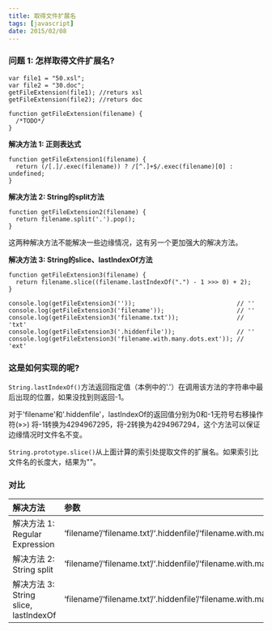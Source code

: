 ```yaml
---
title: 取得文件扩展名
tags: [javascript]
date: 2015/02/08
---
```


### 问题 1: 怎样取得文件扩展名?

```
var file1 = "50.xsl";
var file2 = "30.doc";
getFileExtension(file1); //returs xsl
getFileExtension(file2); //returs doc

function getFileExtension(filename) {
  /*TODO*/
}
```

**解决方法 1: 正则表达式**

```
function getFileExtension1(filename) {
  return (/[.]/.exec(filename)) ? /[^.]+$/.exec(filename)[0] : undefined;
}
```

**解决方法 2: String的split方法**

```
function getFileExtension2(filename) {
  return filename.split('.').pop();
}
```

这两种解决方法不能解决一些边缘情况，这有另一个更加强大的解决方法。

**解决方法 3: String的slice、lastIndexOf方法**

```
function getFileExtension3(filename) {
  return filename.slice((filename.lastIndexOf(".") - 1 >>> 0) + 2);
}

console.log(getFileExtension3(''));                            // ''
console.log(getFileExtension3('filename'));                    // ''
console.log(getFileExtension3('filename.txt'));                // 'txt'   
console.log(getFileExtension3('.hiddenfile'));                 // ''
console.log(getFileExtension3('filename.with.many.dots.ext')); // 'ext'
```

### 这是如何实现的呢?

`String.lastIndexOf()`方法返回指定值（本例中的'.'）在调用该方法的字符串中最后出现的位置，如果没找到则返回-1。

对于'filename'和'.hiddenfile'，lastIndexOf的返回值分别为0和-1无符号右移操作符(»>) 将-1转换为4294967295，将-2转换为4294967294，这个方法可以保证边缘情况时文件名不变。

`String.prototype.slice()`从上面计算的索引处提取文件的扩展名。如果索引比文件名的长度大，结果为""。

### 对比

| 解决方法                              | 参数                                       | 结果                                       |
| :-------------------------------- | :--------------------------------------- | :--------------------------------------- |
| 解决方法 1: Regular Expression        | ‘filename’/‘filename.txt’/‘.hiddenfile’/‘filename.with.many.dots.ext’ | undefined/undefined/‘txt’/‘hiddenfile’/‘ext’ |
| 解决方法 2: String split              | ‘filename’/‘filename.txt’/‘.hiddenfile’/‘filename.with.many.dots.ext’ | ‘filename’/‘txt’/‘hiddenfile’/‘ext’      |
| 解决方法 3: String slice, lastIndexOf | ‘filename’/‘filename.txt’/‘.hiddenfile’/‘filename.with.many.dots.ext’ | ‘’/‘txt’/‘’/‘ext’                        |
